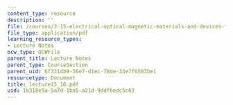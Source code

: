 ```yaml
---
content_type: resource
description: ''
file: /courses/3-15-electrical-optical-magnetic-materials-and-devices-fall-2006/1b318e5a5a7d1ba5a21d9ddf6edc5c63_lecture15_16.pdf
file_type: application/pdf
learning_resource_types:
- Lecture Notes
ocw_type: OCWFile
parent_title: Lecture Notes
parent_type: CourseSection
parent_uid: 6f321db9-36e7-d1ec-78de-33e7f6503be1
resourcetype: Document
title: lecture15_16.pdf
uid: 1b318e5a-5a7d-1ba5-a21d-9ddf6edc5c63
---
```

